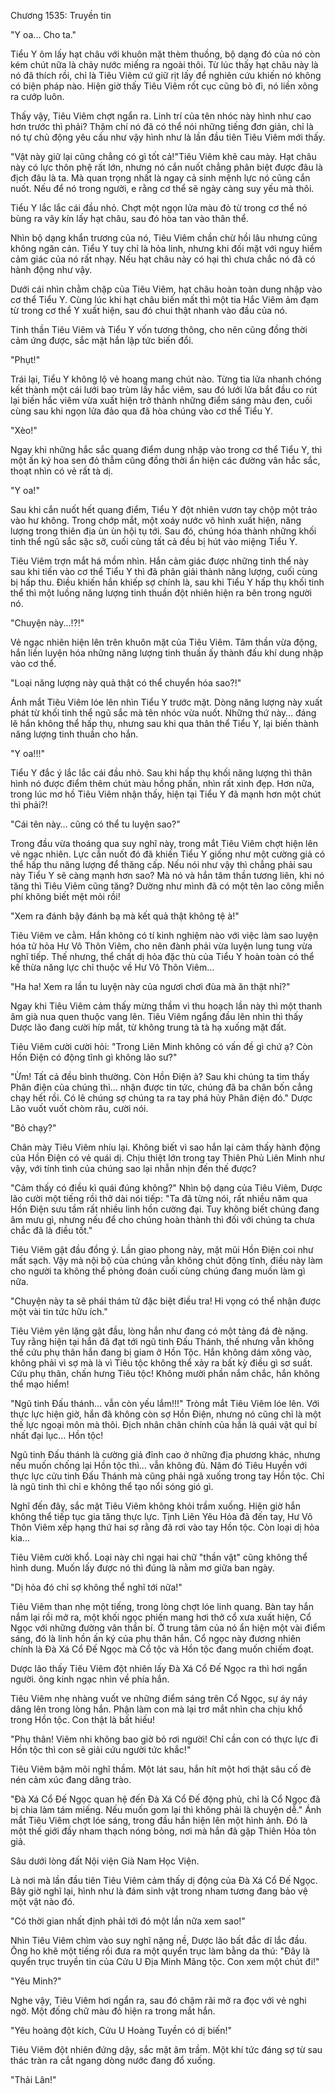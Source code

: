 




Chương 1535: Truyền tin


"Y oa... Cho ta."

Tiểu Y ôm lấy hạt châu với khuôn mặt thèm thuồng, bộ dạng đó của nó còn kém chút nữa là chảy nước miếng ra ngoài thôi. Từ lúc thấy hạt châu này là nó đã thích rồi, chỉ là Tiêu Viêm cứ giữ rịt lấy để nghiên cứu khiến nó không có biện pháp nào. Hiện giờ thấy Tiêu Viêm rốt cục cũng bỏ đi, nó liền xông ra cướp luôn.

Thấy vậy, Tiêu Viêm chợt ngẩn ra. Linh trí của tên nhóc này hình như cao hơn trước thì phải? Thậm chí nó đã có thể nói những tiếng đơn giản, chỉ là nó tự chủ động yêu cầu như vậy hình như là lần đầu tiên Tiêu Viêm mới thấy.

"Vật này giữ lại cũng chẳng có gì tốt cả!"Tiêu Viêm khẽ cau mày. Hạt châu này có lực thôn phệ rất lớn, nhưng nó cắn nuốt chẳng phân biệt được đâu là địch đâu là ta. Mà quan trọng nhất là ngay cả sinh mệnh lực nó cũng cắn nuốt. Nếu để nó trong người, e rằng cơ thể sẽ ngày càng suy yếu mà thôi.

Tiểu Y lắc lắc cái đầu nhỏ. Chợt một ngọn lửa màu đỏ từ trong cơ thể nó bùng ra vây kín lấy hạt châu, sau đó hòa tan vào thân thể.

Nhìn bộ dạng khẩn trương của nó, Tiêu Viêm chần chừ hồi lâu nhưng cũng không ngăn cản. Tiểu Y tuy chỉ là hỏa linh, nhưng khi đối mặt với nguy hiểm cảm giác của nó rất nhạy. Nếu hạt châu này có hại thì chưa chắc nó đã có hành động như vậy.

Dưới cái nhìn chằm chặp của Tiêu Viêm, hạt châu hoàn toàn dung nhập vào cơ thể Tiểu Y. Cùng lúc khi hạt châu biến mất thì một tia Hắc Viêm ảm đạm từ trong cơ thể Y xuất hiện, sau đó chui thật nhanh vào đầu của nó.

Tinh thần Tiêu Viêm và Tiểu Y vốn tương thông, cho nên cũng đồng thời cảm ứng được, sắc mặt hắn lập tức biến đổi.

"Phụt!"

Trái lại, Tiểu Y không lộ vẻ hoang mang chút nào. Từng tia lửa nhanh chóng kết thành một cái lưới bao trùm lấy hắc viêm, sau đó lưới lửa bắt đầu co rút lại biến hắc viêm vừa xuất hiện trở thành những điểm sáng màu đen, cuối cùng sau khi ngọn lửa đảo qua đã hòa chúng vào cơ thể Tiểu Y.

"Xèo!"

Ngay khi những hắc sắc quang điểm dung nhập vào trong cơ thể Tiểu Y, thì một ấn ký hoa sen đỏ thẫm cũng đồng thời ẩn hiện các đường vân hắc sắc, thoạt nhìn có vẻ rất tà dị.

"Y oa!"

Sau khi cắn nuốt hết quang điểm, Tiểu Y đột nhiên vươn tay chộp một trảo vào hư không. Trong chớp mắt, một xoáy nước vô hình xuất hiện, năng lượng trong thiên địa ùn ùn hội tụ tới. Sau đó, chúng hóa thành những khối tinh thể ngũ sắc sặc sỡ, cuối cùng tất cả đều bị hút vào miệng Tiểu Y.

Tiêu Viêm trợn mắt há mồm nhìn. Hắn cảm giác được những tinh thể này sau khi tiến vào cơ thể Tiểu Y thì đã phân giải thành năng lượng, cuối cùng bị hấp thu. Điều khiến hắn khiếp sợ chính là, sau khi Tiểu Y hấp thụ khối tinh thể thì một luồng năng lượng tinh thuần đột nhiên hiện ra bên trong người nó.

"Chuyện này...!?!"

Vẻ ngạc nhiên hiện lên trên khuôn mặt của Tiêu Viêm. Tâm thần vừa động, hắn liền luyện hóa những năng lượng tinh thuần ấy thành đấu khí dung nhập vào cơ thể.

"Loại năng lượng này quả thật có thể chuyển hóa sao?!"

Ánh mắt Tiêu Viêm lóe lên nhìn Tiểu Y trước mặt. Dòng năng lượng này xuất phát từ khối tinh thể ngũ sắc mà tên nhóc vừa nuốt. Những thứ này… đáng lẽ hắn không thể hấp thụ, nhưng sau khi qua thân thể Tiểu Y, lại biến thành năng lượng tinh thuần cho hắn.

"Y oa!!!"

Tiểu Y đắc ý lắc lắc cái đầu nhỏ. Sau khi hấp thụ khối năng lượng thì thân hình nó được điểm thêm chút màu hồng phấn, nhìn rất xinh đẹp. Hơn nữa, trong lúc mơ hồ Tiêu Viêm nhận thấy, hiện tại Tiểu Y đã mạnh hơn một chút thì phải?!

"Cái tên này… cũng có thể tu luyện sao?"

Trong đầu vừa thoáng qua suy nghĩ này, trong mắt Tiêu Viêm chợt hiện lên vẻ ngạc nhiên. Lực cắn nuốt đó đã khiến Tiểu Y giống như một cường giả có thể hấp thu năng lượng để thăng cấp. Nếu nói như vậy thì chẳng phải sau này Tiểu Y sẽ càng mạnh hơn sao? Mà nó và hắn tâm thần tương liên, khi nó tăng thì Tiêu Viêm cũng tăng? Dường như mình đã có một tên lao công miễn phí không biết mệt mỏi rồi!

"Xem ra đánh bậy đánh bạ mà kết quả thật không tệ à!"

Tiêu Viêm ve cằm. Hắn không có tí kinh nghiệm nào với việc làm sao luyện hóa tử hỏa Hư Vô Thôn Viêm, cho nên đành phải vừa luyện lung tung vừa nghĩ tiếp. Thế nhưng, thể chất dị hỏa đặc thù của Tiểu Y hoàn toàn có thể kế thừa năng lực chỉ thuộc về Hư Vô Thôn Viêm…

"Ha ha! Xem ra lần tu luyện này của ngươi chơi đùa mà ăn thật nhỉ?"

Ngay khi Tiêu Viêm cảm thấy mừng thầm vì thu hoạch lần này thì một thanh âm già nua quen thuộc vang lên. Tiêu Viêm ngẩng đầu lên nhìn thì thấy Dược lão đang cười híp mắt, từ không trung tà tà hạ xuống mặt đất.

Tiêu Viêm cười cười hỏi: "Trong Liên Minh không có vấn đề gì chứ ạ? Còn Hồn Điện có động tĩnh gì không lão sư?"

"Ừm! Tất cả đều bình thường. Còn Hồn Điện à? Sau khi chúng ta tìm thấy Phân điện của chúng thì… nhận được tin tức, chúng đã ba chân bốn cẳng chạy hết rồi. Có lẽ chúng sợ chúng ta ra tay phá hủy Phân điện đó." Dược Lão vuốt vuốt chòm râu, cười nói.

"Bỏ chạy?"

Chân mày Tiêu Viêm nhíu lại. Không biết vì sao hắn lại cảm thấy hành động của Hồn Điện có vẻ quái dị. Chịu thiệt lớn trong tay Thiên Phủ Liên Minh như vậy, với tính tình của chúng sao lại nhẫn nhịn đến thế được?

"Cảm thấy có điều kì quái đúng không?" Nhìn bộ dạng của Tiêu Viêm, Dược lão cười một tiếng rồi thở dài nói tiếp: "Ta đã từng nói, rất nhiều năm qua Hồn Điện sưu tầm rất nhiều linh hồn cường đại. Tuy không biết chúng đang âm mưu gì, nhưng nếu để cho chúng hoàn thành thì đối với chúng ta chưa chắc đã là điều tốt."

Tiêu Viêm gật đầu đồng ý. Lần giao phong này, mặt mũi Hồn Điện coi như mất sạch. Vậy mà nội bộ của chúng vẫn không chút động tĩnh, điều này làm cho người ta không thể phỏng đoán cuối cùng chúng đang muốn làm gì nữa.

"Chuyện này ta sẽ phái thám tử đặc biệt điều tra! Hi vọng có thể nhận được một vài tin tức hữu ích."

Tiêu Viêm yên lặng gật đầu, lòng hắn như đang có một tảng đá đè nặng. Tuy rằng hiện tại hắn đã đạt tới ngũ tinh Đấu Thánh, thế nhưng vẫn không thể cứu phụ thân hắn đang bị giam ở Hồn Tộc. Hắn không dám xông vào, không phải vì sợ mà là vì Tiêu tộc không thể xảy ra bất kỳ điều gì sơ suất. Cứu phụ thân, chấn hưng Tiêu tộc! Không mười phần nắm chắc, hắn không thể mạo hiểm!

"Ngũ tinh Đấu thánh… vẫn còn yếu lắm!!!" Tròng mắt Tiêu Viêm lóe lên. Với thực lực hiện giờ, hắn đã không còn sợ Hồn Điện, nhưng nó cũng chỉ là một thế lực ngoại môn mà thôi. Địch nhân chân chính của hắn là quái vật quỉ bí nhất đại lục… Hồn tộc!

Ngũ tinh Đấu thánh là cường giả đỉnh cao ở những địa phương khác, nhưng nếu muốn chống lại Hồn tộc thì… vẫn không đủ. Năm đó Tiêu Huyền với thực lực cửu tinh Đấu Thánh mà cũng phải ngã xuống trong tay Hồn tộc. Chỉ là ngũ tinh thì chỉ e không thể tạo nổi sóng gió gì.

Nghĩ đến đây, sắc mặt Tiêu Viêm không khỏi trầm xuống. Hiện giờ hắn không thể tiếp tục gia tăng thực lực. Tịnh Liên Yêu Hỏa đã đến tay, Hư Vô Thôn Viêm xếp hạng thứ hai sợ rằng đã rơi vào tay Hồn tộc. Còn loại dị hỏa kia…

Tiêu Viêm cười khổ. Loại này chỉ ngại hai chữ "thần vật" cũng không thể hình dung. Muốn lấy được nó thì đúng là nằm mơ giữa ban ngày.

"Dị hỏa đó chỉ sợ không thể nghĩ tới nữa!"

Tiêu Viêm than nhẹ một tiếng, trong lòng chợt lóe linh quang. Bàn tay hắn nắm lại rồi mở ra, một khối ngọc phiến mang hơi thở cổ xưa xuất hiện, Cổ Ngọc với những đường vân thần bí. Ở trung tâm của nó ẩn hiện một vài điểm sáng, đó là linh hồn ấn ký của phụ thân hắn. Cổ ngọc này đương nhiên chính là Đà Xá Cổ Đế Ngọc mà Cổ tộc và Hồn tộc đang muốn chiếm đoạt.

Dược lão thấy Tiêu Viêm đột nhiên lấy Đà Xá Cổ Đế Ngọc ra thì hơi ngẩn người. ông kinh ngạc nhìn về phía hắn.

Tiêu Viêm nhẹ nhàng vuốt ve những điểm sáng trên Cổ Ngọc, sự áy náy dâng lên trong lòng hắn. Phận làm con mà lại trơ mắt nhìn cha chịu khổ trong Hồn tộc. Con thật là bất hiếu!

"Phụ thân! Viêm nhi không bao giờ bỏ rơi người! Chỉ cần con có thực lực đi Hồn tộc thì con sẽ giải cứu người tức khắc!"

Tiêu Viêm bậm môi nghĩ thầm. Một lát sau, hắn hít một hơi thật sâu cố đè nén cảm xúc đang dâng trào.

"Đà Xá Cổ Đế Ngọc quan hệ đến Đà Xá Cổ Đế động phủ, chỉ là Cổ Ngọc đã bị chia làm tám miếng. Nếu muốn gom lại thì không phải là chuyện dễ." Ánh mắt Tiêu Viêm chợt lóe sáng, trong đầu hắn hiện lên một hình ảnh. Đó là một thế giới đầy nham thạch nóng bỏng, nơi mà hắn đã gặp Thiên Hỏa tôn giả.

Sâu dưới lòng đất Nội viện Già Nam Học Viện.

Là nơi mà lần đầu tiên Tiêu Viêm cảm thấy dị động của Đà Xá Cổ Đế Ngọc. Bây giờ nghĩ lại, hình như là đám sinh vật trong nham tương đang bảo vệ một vật nào đó.

"Có thời gian nhất định phải tới đó một lần nữa xem sao!"

Nhìn Tiêu Viêm chìm vào suy nghĩ nặng nề, Dược lão bất đắc dĩ lắc đầu. Ông ho khẽ một tiếng rồi đưa ra một quyển trục làm bằng da thú: "Đây là quyển trục truyền tin của Cửu U Địa Minh Mãng tộc. Con xem một chút đi!"

"Yêu Minh?"

Nghe vậy, Tiêu Viêm hơi ngẩn ra, sau đó chậm rãi mở ra đọc với vẻ nghi ngờ. Một đống chữ màu đỏ hiện ra trong mắt hắn.

"Yêu hoàng đột kích, Cửu U Hoàng Tuyền có dị biến!"

Tiêu Viêm đột nhiên đứng dậy, sắc mặt âm trầm. Một khí tức đáng sợ từ sau thác tràn ra cắt ngang dòng nước đang đổ xuống.

"Thải Lân!"




